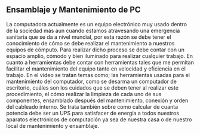 ## **Ensamblaje y Mantenimiento de PC**
La computadora actualmente es un equipo electrónico muy usado dentro de la sociedad más aun cuando estamos atravesando una emergencia sanitaria que se da a nivel mundial, por esta razón se debe tener el conocimiento de cómo se debe realizar el mantenimiento a nuestros equipos de cómputo. 
Para realizar dicho proceso se debe contar con un espacio amplio, cómodo y bien iluminado para realizar cualquier trabajo. En cuanto a herramientas debe contar con herramientas tales que me permitan facilitar el mantenimiento del equipo tanto en velocidad y eficiencia en el trabajo.
En el video se tratan temas como; las herramientas usadas para el mantenimiento del computador, como se desarma un computador de escritorio, cuáles son los cuidados que se deben tener al realizar este procedimiento, el cómo realizar la limpieza de cada uno de sus componentes, ensamblado después del mantenimiento, conexión y orden del cableado interno. 
Se trata también sobre como calcular de cuanta potencia debe ser un UPS para satisfacer de energía a todos nuestros aparatos electrónicos de computación ya sea de nuestra casa o de nuestro local de mantenimiento y ensamblaje.
